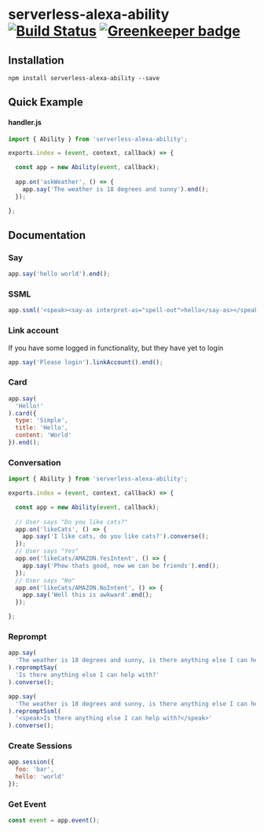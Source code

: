 # serverless-alexa-ability [![Build Status](https://travis-ci.org/jholt1/serverless-alexa-ability.svg?branch=master)](https://travis-ci.org/jholt1/serverless-alexa-ability) [![Greenkeeper badge](https://badges.greenkeeper.io/jholt1/serverless-alexa-ability.svg)](https://greenkeeper.io/)

## Installation

```
npm install serverless-alexa-ability --save
```

## Quick Example
#### handler.js

```javascript
import { Ability } from 'serverless-alexa-ability';

exports.index = (event, context, callback) => {

  const app = new Ability(event, callback);
  
  app.on('askWeather', () => {
    app.say('The weather is 18 degrees and sunny').end();
  });

};
```

## Documentation

### Say

```javascript
app.say('hello world').end();
```

### SSML

```javascript
app.ssml('<speak><say-as interpret-as="spell-out">hello</say-as></speak>').end();
```

### Link account
If you have some logged in functionality, but they have yet to login

```javascript
app.say('Please login').linkAccount().end();
```

### Card

```javascript
app.say(
  'Hello!'
).card({
  type: 'Simple',
  title: 'Hello',
  content: 'World'
}).end();
```

### Conversation

```javascript
import { Ability } from 'serverless-alexa-ability';

exports.index = (event, context, callback) => {

  const app = new Ability(event, callback);
  
  // User says "Do you like cats?"
  app.on('likeCats', () => {
    app.say('I like cats, do you like cats?').converse();
  });
  // User says "Yes"
  app.on('likeCats/AMAZON.YesIntent', () => {
    app.say('Phew thats good, now we can be friends').end();
  });
  // User says "No"
  app.on('likeCats/AMAZON.NoIntent', () => {
    app.say('Well this is awkward'.end();
  });

};
```

### Reprompt

```javascript
app.say(
  'The weather is 18 degrees and sunny, is there anything else I can help with?'
).repromptSay(
  'Is there anything else I can help with?'
).converse();

app.say(
  'The weather is 18 degrees and sunny, is there anything else I can help with?'
).repromptSsml(
  '<speak>Is there anything else I can help with?</speak>'
).converse();
```

### Create Sessions

```javascript
app.session({
  foo: 'bar',
  hello: 'world'
});
```

### Get Event

```javascript
const event = app.event();
```
